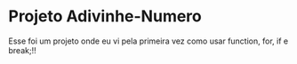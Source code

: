 # Projeto Adivinhe-Numero
Esse foi um projeto onde eu vi pela primeira vez como usar function, for, if e break;!!
